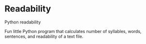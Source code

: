 # Readability
Python readability

Fun little Python program that calculates number of syllables, words, sentences, 
and readability of a text file.
